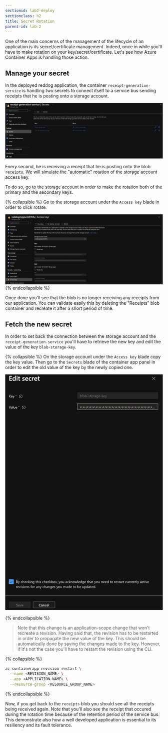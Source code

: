 ```yaml
---
sectionid: lab2-deploy
sectionclass: h2
title: Secret Rotation
parent-id: lab-2
---
```


One of the main concerns of the management of the lifecycle of an application is its secret/certificate management. Indeed, once in while you'll have to make rotation on your key/secret/certificate. Let's see how Azure Container Apps is handling those action.

## Manage your secret

In the deployed reddog application, the container `receipt-generation-service` is handling two secrets to connect itself to a service bus sending receipts that he is posting onto a storage account.

 ![The receipt secret](/media/lab2/secretrotation1.png)

Every second, he is receiving a receipt that he is posting onto the blob `receipts`. We will simulate the "automatic" rotation of the storage account access key.

To do so, go to the storage account in order to make the rotation both of the primary and the secondary keys.

{% collapsible %}
Go to the storage account under the `Access key` blade in order to click rotate.

![Rotation Key](/media/lab2/sarot.png)
{% endcollapsible %}

Once done you'll see that the blob is no longer receiving any receipts from our application. You can validate easily this by deleting the "Receipts" blob container and recreate it after a short period of time.

## Fetch the new secret

In order to set back the connection between the storage account and the `receipt-generation-service` you'll have to retrieve the new key and edit the value of the key `blob-storage-key`.

{% collapsible %}
On the storage account under the `Access key` blade copy the key value. 
Then go to the `Secrets` blade of the container app panel in order to edit the old value of the key by the newly copied one. 

![Rotation Key](/media/lab2/sarot3.png)

{% endcollapsible %}

> Note that this change is an application-scope change that won't recreate a revision. Having said that, the revision has to be restarted in order to propagate the new value of the key. This should be automatically done by saving the changes made to the key. However, if it's not the case you'll have to restart the revision using the CLI.

{% collapsible %}

``` bash
az containerapp revision restart \
  --name <REVISION_NAME> \
  --app <APPLICATION_NAME> \
  --resource-group <RESOURCE_GROUP_NAME>
```

{% endcollapsible %}

Now, if you get back to the `receipts` blob you should see all the receipts being received again. Note that you'll also see the receipt that occured during the rotation time because of the retention period of the service bus. This demonstrate also how a well developed application is essential to its resiliency and its fault tolerance.
